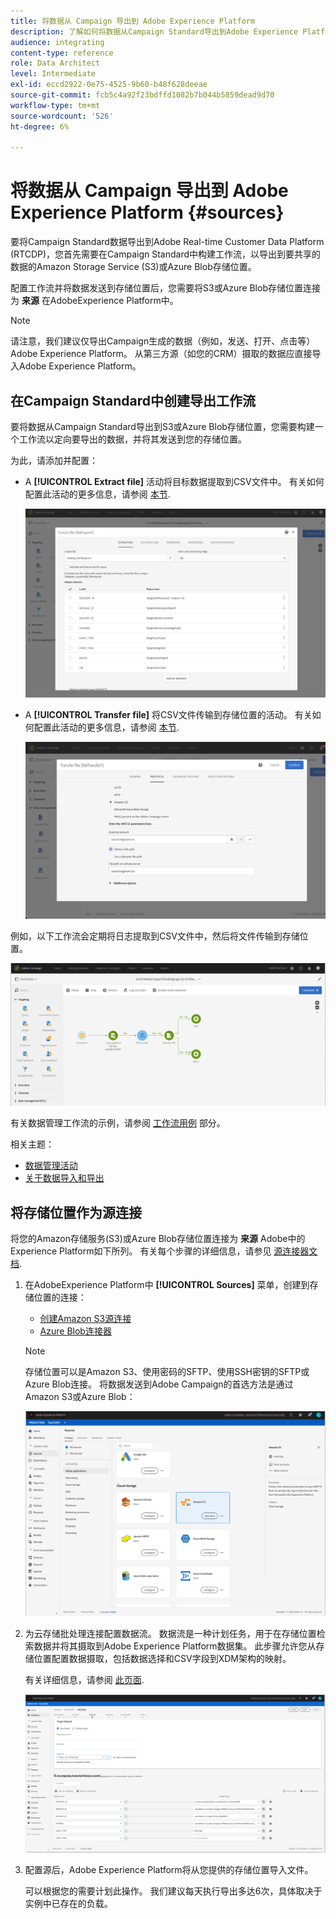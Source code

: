 ```yaml
---
title: 将数据从 Campaign 导出到 Adobe Experience Platform
description: 了解如何将数据从Campaign Standard导出到Adobe Experience Platform。
audience: integrating
content-type: reference
role: Data Architect
level: Intermediate
exl-id: eccd2922-0e75-4525-9b60-b48f628deeae
source-git-commit: fcb5c4a92f23bdffd1082b7b044b5859dead9d70
workflow-type: tm+mt
source-wordcount: '526'
ht-degree: 6%

---
```


# 将数据从 Campaign 导出到 Adobe Experience Platform {#sources}

要将Campaign Standard数据导出到Adobe Real-time Customer Data Platform (RTCDP)，您首先需要在Campaign Standard中构建工作流，以导出到要共享的数据的Amazon Storage Service (S3)或Azure Blob存储位置。

配置工作流并将数据发送到存储位置后，您需要将S3或Azure Blob存储位置连接为 **来源** 在AdobeExperience Platform中。

>[!NOTE]
>
>请注意，我们建议仅导出Campaign生成的数据（例如，发送、打开、点击等） Adobe Experience Platform。 从第三方源（如您的CRM）摄取的数据应直接导入Adobe Experience Platform。

## 在Campaign Standard中创建导出工作流

要将数据从Campaign Standard导出到S3或Azure Blob存储位置，您需要构建一个工作流以定向要导出的数据，并将其发送到您的存储位置。

为此，请添加并配置：

* A **[!UICONTROL Extract file]** 活动将目标数据提取到CSV文件中。 有关如何配置此活动的更多信息，请参阅 [本节](../../automating/using/extract-file.md).

  ![](assets/rtcdp-extract-file.png)

* A **[!UICONTROL Transfer file]** 将CSV文件传输到存储位置的活动。 有关如何配置此活动的更多信息，请参阅 [本节](../../automating/using/transfer-file.md).

  ![](assets/rtcdp-transfer-file.png)

例如，以下工作流会定期将日志提取到CSV文件中，然后将文件传输到存储位置。

![](assets/aep-export.png)

有关数据管理工作流的示例，请参阅 [工作流用例](../../automating/using/about-workflow-use-cases.md#management) 部分。

相关主题：

* [数据管理活动](../../automating/using/about-data-management-activities.md)
* [关于数据导入和导出](../../automating/using/about-data-import-and-export.md)


## 将存储位置作为源连接

将您的Amazon存储服务(S3)或Azure Blob存储位置连接为 **来源** Adobe中的Experience Platform如下所列。 有关每个步骤的详细信息，请参见 [源连接器文档](https://experienceleague.adobe.com/docs/experience-platform/sources/home.html?lang=zh-Hans).

1. 在AdobeExperience Platform中 **[!UICONTROL Sources]** 菜单，创建到存储位置的连接：

   * [创建Amazon S3源连接](https://experienceleague.adobe.com/docs/experience-platform/sources/ui-tutorials/create/cloud-storage/s3.html)
   * [Azure Blob连接器](https://experienceleague.adobe.com/docs/experience-platform/sources/connectors/cloud-storage/blob.html)

   >[!NOTE]
   >
   >存储位置可以是Amazon S3、使用密码的SFTP、使用SSH密钥的SFTP或Azure Blob连接。 将数据发送到Adobe Campaign的首选方法是通过Amazon S3或Azure Blob：

   ![](assets/rtcdp-connector.png)

1. 为云存储批处理连接配置数据流。 数据流是一种计划任务，用于在存储位置检索数据并将其摄取到Adobe Experience Platform数据集。 此步骤允许您从存储位置配置数据摄取，包括数据选择和CSV字段到XDM架构的映射。

   有关详细信息，请参阅 [此页面](https://experienceleague.adobe.com/docs/experience-platform/sources/ui-tutorials/dataflow/cloud-storage.html).

   ![](assets/rtcdp-map-xdm.png)

1. 配置源后，Adobe Experience Platform将从您提供的存储位置导入文件。

   可以根据您的需要计划此操作。 我们建议每天执行导出多达6次，具体取决于实例中已存在的负载。
